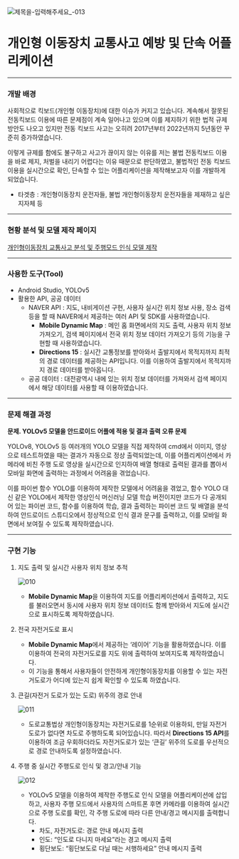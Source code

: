 ![제목을-입력해주세요_-013](https://github.com/hw20200500/quickboard/assets/117514148/25ff8fa0-25ed-4912-b30f-b49acdf5631e)


# 개인형 이동장치 교통사고 예방 및 단속 어플리케이션
------------------------------------------
### 개발 배경


사회적으로 킥보드(개인형 이동장치)에 대한 이슈가 커지고 있습니다. 계속해서 잘못된 전동킥보드 이용에 따른 문제점이 계속 일어나고 있으며 이를 제지하기 위한 법적 규제방안도 나오고 있지만 전동 킥보드 사고는 오히려 2017년부터 2022년까지 5년동안 꾸준히 증가하였습니다. 

이렇게 규제를 함에도 불구하고 사고가 끊이지 않는 이유를 저는 불법 전동킥보드 이용을 바로 제지, 처벌을 내리기 어렵다는 이유 때문으로 판단하였고, 불법적인 전동 킥보드 이용을 실시간으로 확인, 단속할 수 있는 어플리케이션을 제작해보고자 이를 개발하게 되었습니다. 

- 타겟층 : 개인형이동장치 운전자들, 불법 개인형이동장치 운전자들을 제재하고 싶은 지자체 등

------------------------------------------
### 현황 분석 및 모델 제작 페이지
[개인형이동장치 교통사고 분석 및 주행모드 인식 모델 제작](https://github.com/hw20200500/pm_accident_data)

------------------------------------------
### 사용한 도구(Tool)


- Android Studio, YOLOv5
- 활용한 API, 공공 데이터
    - NAVER API : 지도, 내비게이션 구현, 사용자 실시간 위치 정보 사용, 장소 검색 등을 할 때 NAVER에서 제공하는 여러 API 및 SDK를 사용하였습니다.
        - **Mobile Dynamic Map** : 메인 홈 화면에서의 지도 출력, 사용자 위치 정보 가져오기, 검색 페이지에서 전국 위치 정보 데이터 가져오기 등의 기능을 구현할 때 사용하였습니다.
        - **Directions 15** : 실시간 교통정보를 받아와서 출발지에서 목적지까지 최적의 경로 데이터를 제공하는  API입니다. 이를 이용하여 출발지에서 목적지까지 경로 데이터를 받아옵니다.
    - 공공 데이터 : 대전광역시 내에 있는 위치 정보 데이터를 가져와서 검색 페이지에서 해당 데이터를 사용할 때 이용하였습니다.

------------------------------------------
### 문제 해결 과정


**문제. YOLOv5 모델을 안드로이드 어플에 적용 및 결과 출력 오류 문제**

YOLOv8, YOLOv5 등 여러개의 YOLO 모델을 직접 제작하여 cmd에서 이미지, 영상으로 테스트하였을 때는 결과가 자동으로 정상 출력되었는데, 이를 어플리케이션에서 카메라에 비친 주행 도로 영상을 실시간으로 인지하여 배열 형태로 출력된 결과를 뽑아서 모바일 화면에 출력하는 과정에서 어려움을 겪었습니다. 

이를 파이썬 함수 YOLO를 이용하여 제작한 모델에서 어려움을 겪었고, 함수 YOLO 대신 같은 YOLO에서 제작한 영상인식 머신러닝 모델 학습 버전이지만 코드가 다 공개되어 있는 파이썬 코드, 함수를 이용하여 학습, 결과 출력하는 파이썬 코드 및 배열을 분석하여 안드로이드 스튜디오에서 정상적으로 인식 결과 문구를 출력하고, 이를 모바일 화면에서 보여질 수 있도록 제작하였습니다. 

------------------------------------------
### 구현 기능


1. 지도 출력 및 실시간 사용자 위치 정보 추적


   ![010](https://github.com/hw20200500/quickboard/assets/117514148/f2b69611-1254-4bb1-90cf-1343f1446f91) 
    - **Mobile Dynamic Map**을 이용하여 지도를 어플리케이션에서 출력하고, 지도를 불러오면서 동시에 사용자 위치 정보 데이터도 함께 받아와서 지도에 실시간으로 표시하도록 제작하였습니다.
    
3. 전국 자전거도로 표시
    - **Mobile Dynamic Map**에서 제공하는 ‘레이어’ 기능을 활용하였습니다. 이를 이용하여 전국의 자전거도로를 지도 위에 출력하여 보여지도록 제작하였습니다.
    - 이 기능을 통해서 사용자들이 안전하게 개인형이동장치를 이용할 수 있는 자전거도로가 어디에 있는지 쉽게 확인할 수 있도록 하였습니다.
    
4. 큰길(자전거 도로가 있는 도로) 위주의 경로 안내
    
    
    ![011](https://github.com/hw20200500/quickboard/assets/117514148/a998c87a-3d65-4777-92d6-f44c1c8cf1ef)

    - 도로교통법상 개인형이동장치는 자전거도로를 1순위로 이용하되, 만일 자전거도로가 없다면 차도로 주행하도록 되어있습니다. 따라서 **Directions 15 API**를 이용하여 조금 우회하더라도 자전거도로가 있는 ‘큰길’ 위주의 도로를 우선적으로 경로 안내하도록 설정하였습니다.
    
5. 주행 중 실시간 주행도로 인식 및 경고/안내 기능
    
    ![012](https://github.com/hw20200500/quickboard/assets/117514148/b82d453e-7de3-44be-85bd-577307f75791)

    
    - YOLOv5 모델을 이용하여 제작한 주행도로 인식 모델을 어플리케이션에 삽입하고, 사용자 주행 모드에서 사용자의 스마트폰 후면 카메라를 이용하여 실시간으로 주행 도로를 확인, 각 주행 도로에 따라 다른 안내/경고 메시지를 출력합니다.
        - 차도, 자전거도로: 경로 안내 메시지 출력
        - 인도: “인도로 다니지 마세요”라는 경고 메시지 출력
        - 횡단보도: “횡단보도로 다닐 때는 서행하세요” 안내 메시지 출력
